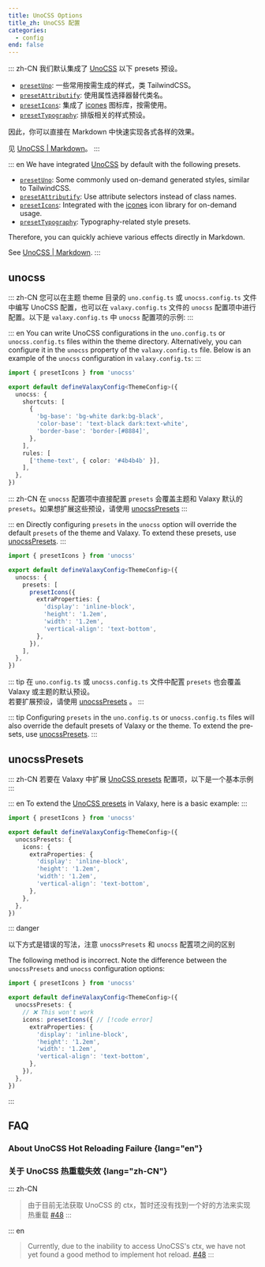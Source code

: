 ```yaml
---
title: UnoCSS Options
title_zh: UnoCSS 配置
categories:
  - config
end: false
---
```


::: zh-CN
我们默认集成了 [UnoCSS](https://unocss.dev) 以下 presets 预设。

- [`presetUno`](https://unocss.dev/presets/attributify): 一些常用按需生成的样式，类 TailwindCSS。
- [`presetAttributify`](https://unocss.dev/presets/attributify): 使用属性选择器替代类名。
- [`presetIcons`](https://unocss.dev/presets/icons): 集成了 [icones](https://icones.netlify.app/) 图标库，按需使用。
- [`presetTypography`](https://unocss.dev/presets/typography): 排版相关的样式预设。

因此，你可以直接在 Markdown 中快速实现各式各样的效果。

见 [UnoCSS | Markdown](/guide/markdown#unocss)。
:::

::: en
We have integrated [UnoCSS](https://unocss.dev) by default with the following presets.

- [`presetUno`](https://unocss.dev/presets/attributify): Some commonly used on-demand generated styles, similar to TailwindCSS.
- [`presetAttributify`](https://unocss.dev/presets/attributify): Use attribute selectors instead of class names.
- [`presetIcons`](https://unocss.dev/presets/icons): Integrated with the [icones](https://icones.netlify.app/) icon library for on-demand usage.
- [`presetTypography`](https://unocss.dev/presets/typography): Typography-related style presets.

Therefore, you can quickly achieve various effects directly in Markdown.

See [UnoCSS | Markdown](/guide/markdown#unocss).
:::

## unocss

::: zh-CN
您可以在主题 theme 目录的 `uno.config.ts` 或 `unocss.config.ts` 文件中编写 UnoCSS 配置，也可以在 `valaxy.config.ts` 文件的 `unocss` 配置项中进行配置。以下是 `valaxy.config.ts` 中 `unocss` 配置项的示例:
:::

::: en
You can write UnoCSS configurations in the `uno.config.ts` or `unocss.config.ts` files within the theme directory. Alternatively, you can configure it in the `unocss` property of the `valaxy.config.ts` file. Below is an example of the `unocss` configuration in `valaxy.config.ts`:
:::

```ts [valaxy.config.ts]
import { presetIcons } from 'unocss'

export default defineValaxyConfig<ThemeConfig>({
  unocss: {
    shortcuts: [
      {
        'bg-base': 'bg-white dark:bg-black',
        'color-base': 'text-black dark:text-white',
        'border-base': 'border-[#8884]',
      },
    ],
    rules: [
      ['theme-text', { color: '#4b4b4b' }],
    ],
  },
})
```

::: zh-CN
在 `unocss` 配置项中直接配置 `presets` 会覆盖主题和 Valaxy 默认的 `presets`。如果想扩展这些预设，请使用 [unocssPresets](#unocsspresets)
:::

::: en
Directly configuring `presets` in the `unocss` option will override the default `presets` of the theme and Valaxy. To extend these presets, use [unocssPresets](#unocsspresets).
:::

```ts [valaxy.config.ts]
import { presetIcons } from 'unocss'

export default defineValaxyConfig<ThemeConfig>({
  unocss: {
    presets: [
      presetIcons({
        extraProperties: {
          'display': 'inline-block',
          'height': '1.2em',
          'width': '1.2em',
          'vertical-align': 'text-bottom',
        },
      }),
    ],
  },
})
```

<div lang="zh-CN">

::: tip
在 `uno.config.ts` 或 `unocss.config.ts` 文件中配置 `presets` 也会覆盖 Valaxy 或主题的默认预设。  
若要扩展预设，请使用 [unocssPresets](#unocsspresets) 。
:::

</div>

<div lang="en">

::: tip
Configuring `presets` in the `uno.config.ts` or `unocss.config.ts` files will also override the default presets of Valaxy or the theme.
To extend the presets, use [unocssPresets](#unocsspresets).
:::

</div>

## unocssPresets

::: zh-CN
若要在 Valaxy 中扩展 [UnoCSS presets](https://unocss.dev/guide/presets) 配置项，以下是一个基本示例
:::

::: en
To extend the [UnoCSS presets](https://unocss.dev/guide/presets) in Valaxy, here is a basic example:
:::

```ts [valaxy.config.ts]
import { presetIcons } from 'unocss'

export default defineValaxyConfig<ThemeConfig>({
  unocssPresets: {
    icons: {
      extraProperties: {
        'display': 'inline-block',
        'height': '1.2em',
        'width': '1.2em',
        'vertical-align': 'text-bottom',
      },
    },
  },
})
```

::: danger

<span lang="zh-CN">

以下方式是错误的写法，注意 `unocssPresets` 和 `unocss` 配置项之间的区别

</span>

<span lang="en">

The following method is incorrect. Note the difference between the `unocssPresets` and `unocss` configuration options:

</span>

```ts [valaxy.config.ts]
import { presetIcons } from 'unocss'

export default defineValaxyConfig<ThemeConfig>({
  unocssPresets: {
    // ❌ This won't work
    icons: presetIcons({ // [!code error]
      extraProperties: {
        'display': 'inline-block',
        'height': '1.2em',
        'width': '1.2em',
        'vertical-align': 'text-bottom',
      },
    }),
  },
})
```

:::

## FAQ

### About UnoCSS Hot Reloading Failure {lang="en"}

### 关于 UnoCSS 热重载失效 {lang="zh-CN"}

::: zh-CN
> 由于目前无法获取 UnoCSS 的 ctx，暂时还没有找到一个好的方法来实现热重载
[#48](https://github.com/YunYouJun/valaxy/issues/48)
:::

::: en
> Currently, due to the inability to access UnoCSS's ctx, we have not yet found a good method to implement hot reload.
[#48](https://github.com/YunYouJun/valaxy/issues/48)
:::
